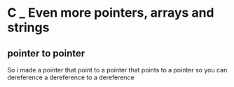 # C _ Even more pointers, arrays and strings
## pointer to pointer

So i made a pointer that point to a pointer that points to a pointer so you can dereference a dereference to a dereference
